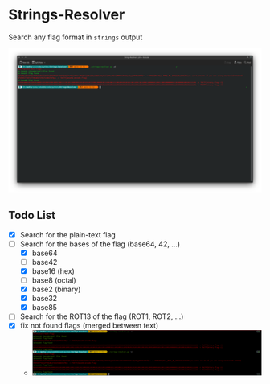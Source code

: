 # Strings-Resolver
Search any flag format in `strings` output

![demo](./demo.png)

## Todo List 

- [x] Search for the plain-text flag 
- [ ] Search for the bases of the flag (base64, 42, ...)
  - [x] base64 
  - [ ] base42
  - [x] base16 (hex)
  - [ ] base8 (octal)
  - [x] base2 (binary)
  - [x] base32
  - [x] base85
- [ ] Search for the ROT13 of the flag (ROT1, ROT2, ...)
- [x] fix not found flags (merged between text)
  - ![fix](fix.png)